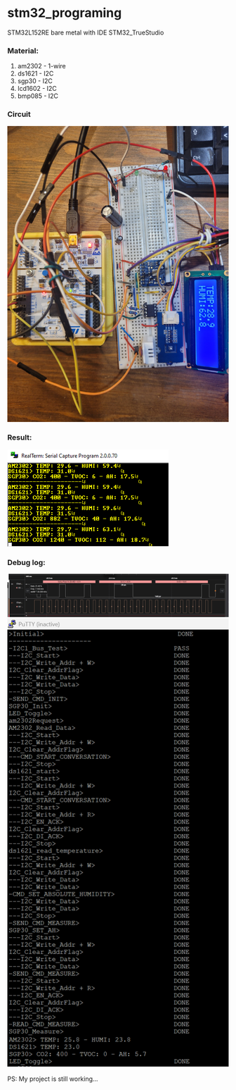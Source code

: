 # stm32_programing
STM32L152RE bare metal with IDE STM32_TrueStudio

### Material:
1. am2302 - 1-wire
2. ds1621 - I2C
3. sgp30 - I2C
4. lcd1602 - I2C
5. bmp085 - I2C

### Circuit
![Description of the image](img/20250729_230836.jpg)

### Result:
![Description of the image](img/2025-07-29_232921.jpg)

### Debug log:
![](l152re_serial_I2C/img/2025-08-08_224106.jpg)
![Description of the image](img/2025-07-29_165742.png)


PS: My project is still working... 
